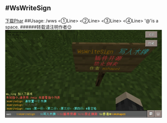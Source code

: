 #WsWriteSign
------
[下载Phar](http://pan.baidu.com/s/1hsiK7ek")
##Usage:
    /wws <①Line> <②Line> <③Line> <④Line>
    '@'is a space.
######转载请注明作者:relieved:
![](./img.jpg)
